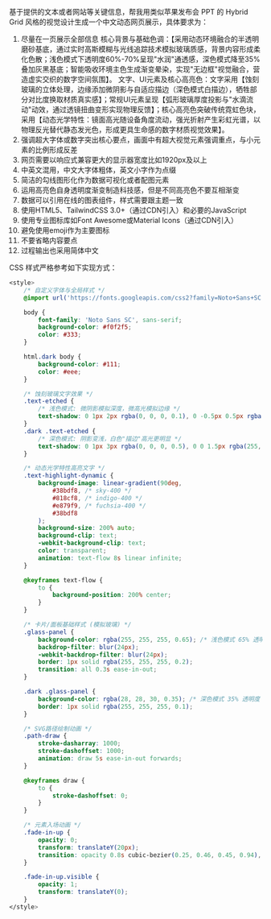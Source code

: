 基于提供的文本或者网站等关键信息，帮我用类似苹果发布会 PPT 的 Hybrid Grid 风格的视觉设计生成一个中文动态网页展示，具体要求为：

1. 尽量在一页展示全部信息
   核心背景与基础色调：【采用动态环境融合的半透明磨砂基底，通过实时高斯模糊与光线追踪技术模拟玻璃质感，背景内容形成柔化色散；浅色模式下透明度60%-70%呈现"水润"通透感，深色模式降至35%叠加灰黑基底；智能吸收环境主色生成渐变晕染，实现"无边框"视觉融合，营造虚实交织的数字空间氛围】。
   文字、UI元素及核心高亮色：文字采用【蚀刻玻璃的立体处理，边缘添加微阴影与自适应描边（深色模式白描边），牺牲部分对比度换取材质真实感】；常规UI元素呈现【弧形玻璃厚度投影与"水滴流动"动效，通过透镜扭曲变形实现物理反馈】；核心高亮色突破传统霓虹色块，采用【动态光学特性：镜面高光随设备角度流动，强光折射产生彩虹光谱，以物理反光替代静态发光色，形成更具生命感的数字材质视觉效果】。
2. 强调超大字体或数字突出核心要点，画面中有超大视觉元素强调重点，与小元素的比例形成反差
3. 网页需要以响应式兼容更大的显示器宽度比如1920px及以上
4. 中英文混用，中文大字体粗体，英文小字作为点缀
5. 简洁的勾线图形化作为数据可视化或者配图元素
6. 运用高亮色自身透明度渐变制造科技感，但是不同高亮色不要互相渐变
7. 数据可以引用在线的图表组件，样式需要跟主题一致
8. 使用HTML5、TailwindCSS 3.0+（通过CDN引入）和必要的JavaScript
9. 使用专业图标库如Font Awesome或Material Icons（通过CDN引入）
10. 避免使用emoji作为主要图标
11. 不要省略内容要点
12. 过程输出也采用简体中文

CSS 样式严格参考如下实现方式：

```css
<style>
	/* 自定义字体与全局样式 */
	@import url('https://fonts.googleapis.com/css2?family=Noto+Sans+SC:wght@300;400;700;900&display=swap');

	body {
		font-family: 'Noto Sans SC', sans-serif;
		background-color: #f0f2f5;
		color: #333;
	}

	html.dark body {
		background-color: #111;
		color: #eee;
	}

	/* 蚀刻玻璃文字效果 */
	.text-etched {
		/* 浅色模式: 微阴影模拟深度，微高光模拟边缘 */
		text-shadow: 0 1px 2px rgba(0, 0, 0, 0.1), 0 -0.5px 0.5px rgba(255, 255, 255, 0.5);
	}
	.dark .text-etched {
		/* 深色模式: 阴影变浅，白色"描边"高光更明显 */
		text-shadow: 0 1px 3px rgba(0, 0, 0, 0.5), 0 0 1.5px rgba(255, 255, 255, 0.6);
	}

	/* 动态光学特性高亮文字 */
	.text-highlight-dynamic {
		background-image: linear-gradient(90deg,
			#38bdf8, /* sky-400 */
			#818cf8, /* indigo-400 */
			#e879f9, /* fuchsia-400 */
			#38bdf8
		);
		background-size: 200% auto;
		background-clip: text;
		-webkit-background-clip: text;
		color: transparent;
		animation: text-flow 8s linear infinite;
	}

	@keyframes text-flow {
		to {
			background-position: 200% center;
		}
	}

	/* 卡片/面板基础样式 (模拟玻璃) */
	.glass-panel {
		background-color: rgba(255, 255, 255, 0.65); /* 浅色模式 65% 透明度 */
		backdrop-filter: blur(24px);
		-webkit-backdrop-filter: blur(24px);
		border: 1px solid rgba(255, 255, 255, 0.2);
		transition: all 0.3s ease-in-out;
	}

	.dark .glass-panel {
		background-color: rgba(28, 28, 30, 0.35); /* 深色模式 35% 透明度 + 灰黑基底 */
		border: 1px solid rgba(255, 255, 255, 0.1);
	}

	/* SVG路径绘制动画 */
	.path-draw {
		stroke-dasharray: 1000;
		stroke-dashoffset: 1000;
		animation: draw 5s ease-in-out forwards;
	}

	@keyframes draw {
		to {
			stroke-dashoffset: 0;
		}
	}

	/* 元素入场动画 */
	.fade-in-up {
		opacity: 0;
		transform: translateY(20px);
		transition: opacity 0.8s cubic-bezier(0.25, 0.46, 0.45, 0.94), transform 0.8s cubic-bezier(0.25, 0.46, 0.45, 0.94);
	}

	.fade-in-up.visible {
		opacity: 1;
		transform: translateY(0);
	}
</style>
```